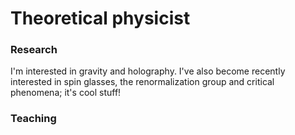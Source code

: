 # Theoretical physicist

### Research
I'm interested in gravity and holography. I've also become recently interested in spin glasses, the renormalization group and critical phenomena; it's cool stuff!

### Teaching 
